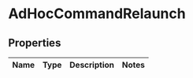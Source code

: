 # AdHocCommandRelaunch

## Properties
Name | Type | Description | Notes
------------ | ------------- | ------------- | -------------
